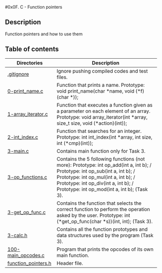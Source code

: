 #0x0F. C - Function pointers

## Description
Function pointers and how to use them

## Table of contents

Directories | Description
----------- | -----------
[.gitignore](./.gitignore) | Ignore pushing compiled codes and test files.
[0-print_name.c](./0-print_name.c) | Function that prints a name. Prototype: void print_name(char *name, void (*f)(char *));
[1-array_iterator.c](./1-array_iterator.c) | Function that executes a function given as a parameter on each element of an array. Prototype: void array_iterator(int *array, size_t size, void (*action)(int));
[2-int_index.c](./2-int_index.c) | Function that searches for an integer. Prototype: int int_index(int *array, int size, int (*cmp)(int));
[3-main.c](./3-main.c) | Contains main function only for Task 3.
[3-op_functions.c](./3-op_functions.c) | Contains the 5 following functions (not more): Prototype: int op_add(int a, int b); / Prototype: int op_sub(int a, int b); / Prototype: int op_mul(int a, int b); / Prototype: int op_div(int a, int b); / Prototype: int op_mod(int a, int b); (Task 3).
[3-get_op_func.c](./3-get_op_func.c) |  Contains the function that selects the correct function to perform the operation asked by the user. Prototype: int (*get_op_func(char *s))(int, int); (Task 3).
[3-calc.h](./3-calc.h) | Contains all the function prototypes and data structures used by the program (Task 3).
[100-main_opcodes.c](./100-main_opcodes.c) | Program that prints the opcodes of its own main function.
[function_pointers.h](./function_pointers.h) | Header file.
